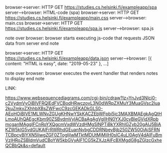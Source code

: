 browser->server: HTTP GET https://studies.cs.helsinki.fi/exampleapp/spa
server-->browser: HTML-code (spa)
browser->server: HTTP GET https://studies.cs.helsinki.fi/exampleapp/main.css
server-->browser: main.css
browser->server: HTTP GET https://studies.cs.helsinki.fi/exampleapp/spa.js
server-->browser: spa.js

note over browser:
browser starts executing js-code
that requests JSON data from server 
end note

browser->server: HTTP GET https://studies.cs.helsinki.fi/exampleapp/data.json
server-->browser: [{ content: "HTML is easy", date: "2019-05-23" }, ...]

note over browser:
browser executes the event handler
that renders notes to display
end note

LINK:

https://www.websequencediagrams.com/cgi-bin/cdraw?lz=YnJvd3Nlci0-c2VydmVyOiBIVFRQIEdFVCBodHRwczovL3N0dWRpZXMuY3MuaGVsc2lua2kuZmkvZXhhbXBsZWFwcC9zcGEKADkGLS0-AEoHOiBIVE1MLWNvZGUgKHNwYSkKACZEbWFpbi5jc3MAXBMAEgkAgQtHLmoAUhQAEgcKbm90ZSBvdmVyIACBaAgAgVgIIHN0YXJ0cyBleGVjdXRpbmcganMAggIFCnRoYXQgcmVxdWVzdHMgSlNPTiBkYXRhIGZyb20gAIJ5BiAKZW5kIG5vdGUKAIFrRWRhdGEuanNvbgCDDRNbeyBjb250ZW50OiAiSFRNTCBpcyBlYXN5IiwgZGF0ZTogIjIwMTktMDUtMjMiIH0sIC4uLl0AgV4dAIFuBmVzIHRoZSBldmVudCBoYW5kbGVyAIF1CG5kZXJzAIFcBXMgdG8gZGlzcGxheQCBbQk&s=default
